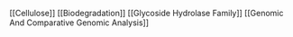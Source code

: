 [[Cellulose]]
[[Biodegradation]]
[[Glycoside Hydrolase Family]]
[[Genomic And Comparative Genomic Analysis]]
